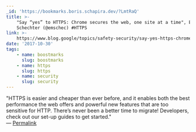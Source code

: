 ```yaml
---
_id: 'https://bookmarks.boris.schapira.dev/?LmtRaQ'
title: >-
    "Say “yes” to HTTPS: Chrome secures the web, one site at a time", Emily
    Schechter (@emschec) #HTTPS
link: >-
    https://www.blog.google/topics/safety-security/say-yes-https-chrome-secures-web-one-site-time/
date: '2017-10-30'
tags:
    - name: boostmarks
      slug: boostmarks
    - name: https
      slug: https
    - name: security
      slug: security
---
```


&quot;HTTPS is easier and cheaper than ever before, and it enables both the best
performance the web offers and powerful new features that are too sensitive for
HTTP. There’s never been a better time to migrate! Developers, check out our
set-up guides to get started.&quot; <br>&#8212;
<a href="https://bookmarks.boris.schapira.dev/?LmtRaQ" title="Permalink">Permalink</a>
